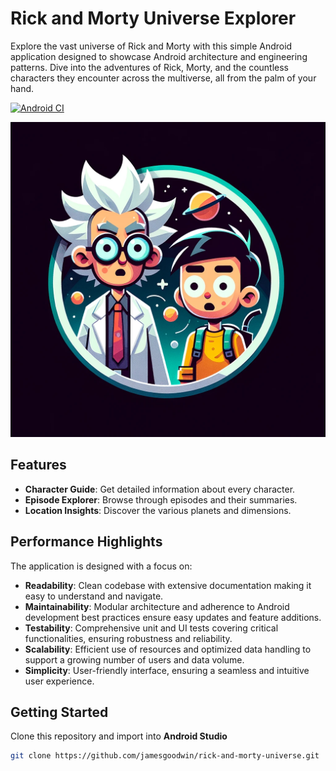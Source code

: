 # Rick and Morty Universe Explorer

Explore the vast universe of Rick and Morty with this simple Android application designed to showcase Android architecture and engineering patterns. Dive into the adventures of Rick, Morty, and the countless characters they encounter across the multiverse, all from the palm of your hand.

[![Android CI](https://github.com/jamesgoodwin/rick-and-morty-universe/actions/workflows/android.yml/badge.svg)](https://github.com/jamesgoodwin/rick-and-morty-universe/actions/workflows/android.yml)

![Rick And Morty Image](/readme_logo.webp)


## Features

- **Character Guide**: Get detailed information about every character.
- **Episode Explorer**: Browse through episodes and their summaries.
- **Location Insights**: Discover the various planets and dimensions.

## Performance Highlights

The application is designed with a focus on:
- **Readability**: Clean codebase with extensive documentation making it easy to understand and navigate.
- **Maintainability**: Modular architecture and adherence to Android development best practices ensure easy updates and feature additions.
- **Testability**: Comprehensive unit and UI tests covering critical functionalities, ensuring robustness and reliability.
- **Scalability**: Efficient use of resources and optimized data handling to support a growing number of users and data volume.
- **Simplicity**: User-friendly interface, ensuring a seamless and intuitive user experience.

## Getting Started

Clone this repository and import into **Android Studio**

```bash
git clone https://github.com/jamesgoodwin/rick-and-morty-universe.git
